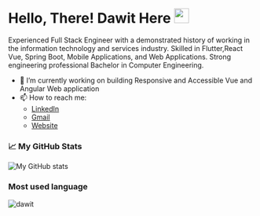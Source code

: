 # Hello, There! Dawit Here <img src="https://raw.githubusercontent.com/MartinHeinz/MartinHeinz/master/wave.gif" width="30px">

Experienced Full Stack Engineer with a demonstrated history of working in the information technology and services industry. Skilled in Flutter,React Vue, Spring Boot, Mobile Applications, and Web Applications. Strong engineering professional Bachelor in Computer Engineering.
<br>
- 🔭 I’m currently working on building Responsive and Accessible Vue and Angular Web application
- 📫 How to reach me: <ul><li><a href="https://www.linkedin.com/in/dawith305/">LinkedIn<a/></li><li><a href="mailto:dawith305@gmail.com">Gmail<a/></li><li><a href="https://festive-golick-58ec64.netlify.app/">Website<a/></li></ul>

### 📈 My GitHub Stats
  
![My GitHub stats](https://github-readme-stats.vercel.app/api?username=dawith305&count_private=true)

### Most used language

<img align="left" src="https://github-readme-stats.vercel.app/api/top-langs?username=dawith305&show_icons=true&locale=en&layout=compact" alt="dawit" />

<br/>


